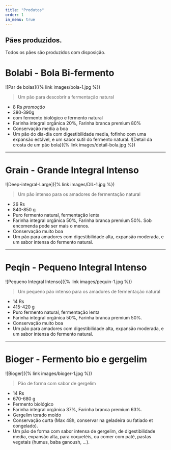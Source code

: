 ```yaml
---
title: "Produtos"
order: 1
in_menu: true
---
```

## Pães produzidos.

Todos os pães são produzidos com disposição. 

Bolabi - Bola Bi-fermento
=================
![Par de bolas]({% link images/bola-1.jpg %})

> Um pão para descobrir a fermentação natural
- 8 Rs *promoção*
- 380-390g
- com fermento biológico e fermento natural
- Farinha integral orgânica 20%, Farinha branca premium 80%
- Conservação media a boa
- Um pão do dia-dia com digestibilidade media, fofinho com uma expansão estável, e um sabor sutil do fermento natural.
![Detail da crosta de um pão bola]({% link images/detail-bola.jpg %}) 
---

Grain - Grande Integral Intenso
======================
![Deep-integral-Large]({% link images/DIL-1.jpg %})

> Um pão intenso para os amadores de fermentação natural
- 26 Rs
- 840-850 g
- Puro fermento natural, fermentação lenta
- Farinha integral orgânica 50%, Farinha branca premium 50%. Sob encomenda pode ser mais o menos.
- Conservação muito boa
- Um pão para amadores com digestibilidade alta, expansão moderada, e um sabor intensa do fermento natural. 

---

Peqin - Pequeno Integral Intenso
=======================
![Pequeno Integral Intenso]({% link images/pequin-1.jpg %})

> Um pequeno pão intenso para os amadores de fermentação natural
- 14 Rs
- 415-420 g
- Puro fermento natural, fermentação lenta
- Farinha integral orgânica 50%, Farinha branca premium 50%. 
- Conservação muito boa
- Um pão para amadores com digestibilidade alta, expansão moderada, e um sabor intensa do fermento natural. 

---

Bioger - Fermento bio e gergelim
=======================
![Bioger]({% link images/bioger-1.jpg %})
> Pão de forma com sabor de gergelim
- 14 Rs
- 670-680 g
- Fermento biológico
- Farinha integral orgânica 37%, Farinha branca premium 63%. 
- Gergelim torado moído
- Conservação curta (Max 48h, conservar na geladeira ou fatiado et congelado). 
- Um pão de forma com sabor intensa de gergelim, de digestibilidade media, expansão alta, para coquetéis, ou comer com patê, pastas vegetais (humus, baba ganoush, ...). 